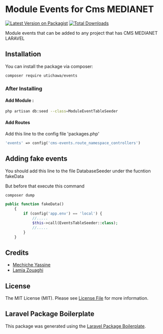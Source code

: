 # Module Events for Cms MEDIANET

[![Latest Version on Packagist](https://img.shields.io/packagist/v/utichawa/events.svg?style=flat-square)](https://packagist.org/packages/utichawa/events)
[![Total Downloads](https://img.shields.io/packagist/dt/utichawa/events.svg?style=flat-square)](https://packagist.org/packages/utichawa/events)

Module events that can be added to any project that has CMS MEDIANET LARAVEL

## Installation

You can install the package via composer:

```bash
composer require utichawa/events
```

### After Installing

#### Add Module :

``` bash
php artisan db:seed --class=ModuleEventTableSeeder
```

#### Add Routes
Add this line to the config file 'packages.php'
```php
'events' => config('cms-events.route_namespace_controllers')
```

## Adding fake events
You should add this line to the file DatabaseSeeder under the fucntion fakeData

But before that execute this command
``` bash
composer dump
```
``` php
public function fakeData()
    {
        if (config('app.env') == 'local') {
            //.....
            $this->call(EventsTableSeeder::class);
            //.....
        }
    }
```

## Credits

- [Mechiche Yassine](https://github.com/utichawa)
- [Lamia Zouaghi](https://github.com/lamiazouaghi)

## License

The MIT License (MIT). Please see [License File](LICENSE.md) for more information.

## Laravel Package Boilerplate

This package was generated using the [Laravel Package Boilerplate](https://laravelpackageboilerplate.com).